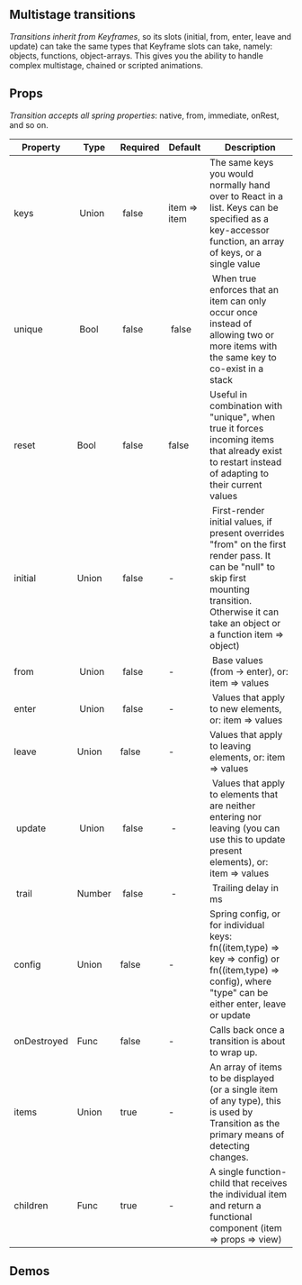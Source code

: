 ## Multistage transitions

_Transitions inherit from Keyframes_, so its slots (initial, from, enter, leave and update) can take the same types that Keyframe slots can take, namely: objects, functions, object-arrays. This gives you the ability to handle complex multistage, chained or scripted animations.

## Props

_Transition accepts all spring properties_: native, from, immediate, onRest, and so on.

| Property    | Type   | Required | Default      |  Description                                                                                                                                                                                          |
| ----------- | ------ | -------- | ------------ | ----------------------------------------------------------------------------------------------------------------------------------------------------------------------------------------------------- |
| keys        |  Union |  false   | item => item | The same keys you would normally hand over to React in a list. Keys can be specified as a key-accessor function, an array of keys, or a single value                                                  |
| unique      |  Bool  |  false   |  false       |  When true enforces that an item can only occur once instead of allowing two or more items with the same key to co-exist in a stack                                                                   |
| reset       | Bool   |  false   | false        | Useful in combination with "unique", when true it forces incoming items that already exist to restart instead of adapting to their current values                                                     |
| initial     | Union  |  false   | -            |  First-render initial values, if present overrides "from" on the first render pass. It can be "null" to skip first mounting transition. Otherwise it can take an object or a function item => object) |
| from        |  Union |  false   | -            |  Base values (from -> enter), or: item => values                                                                                                                                                      |
| enter       |  Union |  false   | -            |  Values that apply to new elements, or: item => values                                                                                                                                                |
| leave       | Union  | false    | -            | Values that apply to leaving elements, or: item => values                                                                                                                                             |
|  update     |  Union |  false   |  -           |  Values that apply to elements that are neither entering nor leaving (you can use this to update present elements), or: item => values                                                                |
|  trail      | Number |  false   |  -           |  Trailing delay in ms                                                                                                                                                                                 |
| config      | Union  | false    | -            | Spring config, or for individual keys: fn((item,type) => key => config) or fn((item,type) => config), where "type" can be either enter, leave or update                                               |
| onDestroyed | Func   | false    | -            | Calls back once a transition is about to wrap up.                                                                                                                                                     |
| items       | Union  | true     | -            | An array of items to be displayed (or a single item of any type), this is used by Transition as the primary means of detecting changes.                                                               |
| children    | Func   | true     | -            | A single function-child that receives the individual item and return a functional component (item => props => view)                                                                                   |

## Demos
